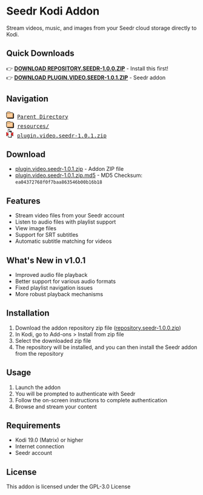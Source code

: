 # Seedr Kodi Addon

Stream videos, music, and images from your Seedr cloud storage directly to Kodi.

## Quick Downloads

👉 **[DOWNLOAD REPOSITORY.SEEDR-1.0.0.ZIP](../repository.seedr/repository.seedr-1.0.0.zip)** - Install this first!  
👉 **[DOWNLOAD PLUGIN.VIDEO.SEEDR-1.0.1.ZIP](plugin.video.seedr-1.0.1.zip)** - Seedr addon

## Navigation

<pre>
<img src="../icons/folder.gif" alt="[DIR]"> <a href="../">Parent Directory</a>
<img src="../icons/folder.gif" alt="[DIR]"> <a href="resources/">resources/</a>
<img src="../icons/compressed.gif" alt="[ZIP]"> <a href="plugin.video.seedr-1.0.1.zip">plugin.video.seedr-1.0.1.zip</a>
</pre>

## Download

- [plugin.video.seedr-1.0.1.zip](plugin.video.seedr-1.0.1.zip) - Addon ZIP file
- [plugin.video.seedr-1.0.1.zip.md5](plugin.video.seedr-1.0.1.zip.md5) - MD5 Checksum: `ea04372768f0f7baa863546b00b16b18`

## Features

- Stream video files from your Seedr account
- Listen to audio files with playlist support
- View image files
- Support for SRT subtitles
- Automatic subtitle matching for videos

## What's New in v1.0.1

- Improved audio file playback
- Better support for various audio formats
- Fixed playlist navigation issues
- More robust playback mechanisms

## Installation

1. Download the addon repository zip file ([repository.seedr-1.0.0.zip](../repository.seedr/repository.seedr-1.0.0.zip))
2. In Kodi, go to Add-ons > Install from zip file
3. Select the downloaded zip file
4. The repository will be installed, and you can then install the Seedr addon from the repository

## Usage

1. Launch the addon
2. You will be prompted to authenticate with Seedr
3. Follow the on-screen instructions to complete authentication
4. Browse and stream your content

## Requirements

- Kodi 19.0 (Matrix) or higher
- Internet connection
- Seedr account

## License

This addon is licensed under the GPL-3.0 License
